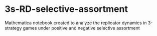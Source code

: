# 3s-RD-selective-assortment
Mathematica notebook created to analyze the replicator dynamics in 3-strategy games under positive and negative selective assortment
